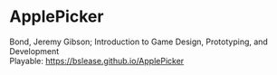 # ApplePicker
 
Bond, Jeremy Gibson; Introduction to Game Design, Prototyping, and Development  
Playable: https://bslease.github.io/ApplePicker
